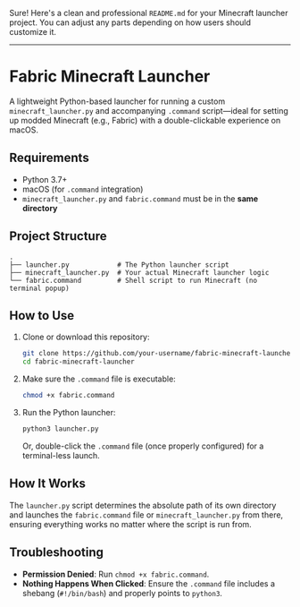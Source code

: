 Sure! Here's a clean and professional `README.md` for your Minecraft launcher project. You can adjust any parts depending on how users should customize it.

---

# Fabric Minecraft Launcher

A lightweight Python-based launcher for running a custom `minecraft_launcher.py` and accompanying `.command` script—ideal for setting up modded Minecraft (e.g., Fabric) with a double-clickable experience on macOS.

## Requirements

* Python 3.7+
* macOS (for `.command` integration)
* `minecraft_launcher.py` and `fabric.command` must be in the **same directory**

## Project Structure

```
.
├── launcher.py            # The Python launcher script
├── minecraft_launcher.py  # Your actual Minecraft launcher logic
└── fabric.command         # Shell script to run Minecraft (no terminal popup)
```

## How to Use

1. Clone or download this repository:

   ```bash
   git clone https://github.com/your-username/fabric-minecraft-launcher.git
   cd fabric-minecraft-launcher
   ```

2. Make sure the `.command` file is executable:

   ```bash
   chmod +x fabric.command
   ```

3. Run the Python launcher:

   ```bash
   python3 launcher.py
   ```

   Or, double-click the `.command` file (once properly configured) for a terminal-less launch.

## How It Works

The `launcher.py` script determines the absolute path of its own directory and launches the `fabric.command` file or `minecraft_launcher.py` from there, ensuring everything works no matter where the script is run from.

## Troubleshooting

* **Permission Denied**: Run `chmod +x fabric.command`.
* **Nothing Happens When Clicked**: Ensure the `.command` file includes a shebang (`#!/bin/bash`) and properly points to `python3`.
